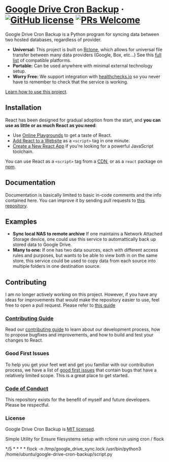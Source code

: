# [Google Drive Cron Backup](https://ethanpletcher.com/) &middot; [![GitHub license](https://img.shields.io/badge/license-MIT-blue.svg)](https://github.com/epletcher72/google-drive-cron-backup/blob/master/LICENSE) [![PRs Welcome](https://img.shields.io/badge/PRs-welcome-brightgreen.svg)](https://github.com/epletcher72/google-drive-cron-backup/tree/master#Contributing)

Google Drive Cron Backup is a Python program for syncing data between two hosted databases, regardless of provider.

* **Universal:** This project is built on [Rclone](https://rclone.org/), which allows for universal file transfer between many data providers (Google, Box, etc...) See this [full list](https://rclone.org/#providers) of compatible platforms.
* **Portable:** Can be used anywhere with minimal external technology setup.
* **Worry Free:** We support integration with [healthchecks.io](https://healthchecks.io/) so you never have to remember to check that the service is working.

[Learn how to use this project]([https://reactjs.org/docs/getting-started.html](https://github.com/epletcher72/google-drive-cron-backup/tree/master#Installation)).

## Installation

React has been designed for gradual adoption from the start, and **you can use as little or as much React as you need**:

* Use [Online Playgrounds](https://reactjs.org/docs/getting-started.html#online-playgrounds) to get a taste of React.
* [Add React to a Website](https://reactjs.org/docs/add-react-to-a-website.html) as a `<script>` tag in one minute.
* [Create a New React App](https://reactjs.org/docs/create-a-new-react-app.html) if you're looking for a powerful JavaScript toolchain.

You can use React as a `<script>` tag from a [CDN](https://reactjs.org/docs/cdn-links.html), or as a `react` package on [npm](https://www.npmjs.com/package/react).

## Documentation

Documentation is basically limited to basic in-code comments and the info contained here. 
You can improve it by sending pull requests to [this repository](https://github.com/epletcher72/google-drive-cron-backup/).

## Examples

* **Sync local NAS to remote archive** If one maintains a Network Attached Storage device, one could use this service to automattically back up stored data to Google Drive.
* **Many to one:** If one has two data sources, each with different access rules and purposes, but wants to be able to view both in on the same store, this service could be used to copy data from each source into multiple folders in one destination source.

## Contributing

I am no longer actively working on this project. However, if you have any ideas for improvements that would make the repository easier to use, feel free to open a pull request. Please refer to [this guide](https://github.com/epletcher72/google-drive-cron-backup/tree/master#Contributing_Guide)

### [Contributing Guide](https://reactjs.org/docs/how-to-contribute.html)

Read our [contributing guide](https://reactjs.org/docs/how-to-contribute.html) to learn about our development process, how to propose bugfixes and improvements, and how to build and test your changes to React.

### Good First Issues

To help you get your feet wet and get you familiar with our contribution process, we have a list of [good first issues](https://github.com/facebook/react/labels/good%20first%20issue) that contain bugs that have a relatively limited scope. This is a great place to get started.

### [Code of Conduct](https://code.fb.com/codeofconduct)

This repository exists for the benefit of myself and future developers. Please be respectful.

### License

Google Drive Cron Backup is [MIT licensed](./LICENSE).

Simple Utility for
Ensure filesystems setup with rclone
run using cron / flock

*/5 * * * * flock -n /tmp/google_drive_sync.lock /usr/bin/python3 /home/ubuntu/google-drive-cron-backup/script.py
